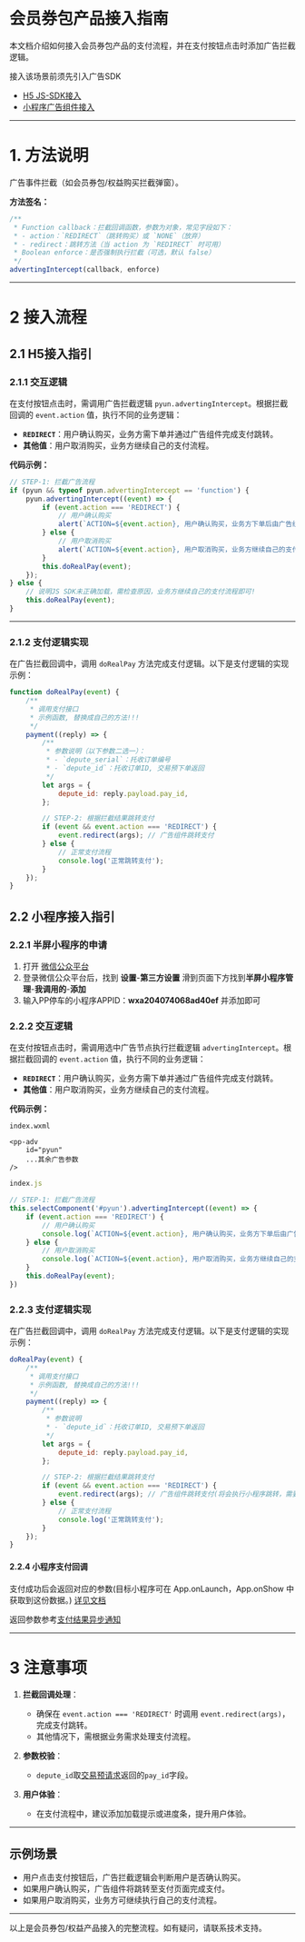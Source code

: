 # 会员券包产品接入指南

本文档介绍如何接入会员券包产品的支付流程，并在支付按钮点击时添加广告拦截逻辑。

接入该场景前须先引入广告SDK

- [H5 JS-SDK接入](./adverting-jsapi.html)
- [小程序广告组件接入](./adverting-jsapi.html)

---

# 1. 方法说明

广告事件拦截（如会员券包/权益购买拦截弹窗）。

**方法签名：**
```javascript
/**
 * Function callback：拦截回调函数，参数为对象，常见字段如下：
 * - action：`REDIRECT`（跳转购买）或 `NONE`（放弃）
 * - redirect：跳转方法（当 action 为 `REDIRECT` 时可用）
 * Boolean enforce：是否强制执行拦截（可选，默认 false）
 */
advertingIntercept(callback, enforce)
```

---

# 2 接入流程

## 2.1 H5接入指引

### 2.1.1 交互逻辑

在支付按钮点击时，需调用广告拦截逻辑 `pyun.advertingIntercept`。根据拦截回调的 `event.action` 值，执行不同的业务逻辑：

- **`REDIRECT`**：用户确认购买，业务方需下单并通过广告组件完成支付跳转。
- **其他值**：用户取消购买，业务方继续自己的支付流程。

**代码示例：**

```javascript
// STEP-1: 拦截广告流程
if (pyun && typeof pyun.advertingIntercept == 'function') {
    pyun.advertingIntercept((event) => {
        if (event.action === 'REDIRECT') {
            // 用户确认购买
            alert(`ACTION=${event.action}, 用户确认购买，业务方下单后由广告组件跳转完成业务支付和广告产品购买!`);
        } else {
            // 用户取消购买
            alert(`ACTION=${event.action}, 用户取消购买，业务方继续自己的支付流程即可!`);
        }
        this.doRealPay(event);
    });
} else {
    // 说明JS SDK未正确加载，需检查原因，业务方继续自己的支付流程即可!
    this.doRealPay(event);
}
```

---

### 2.1.2 支付逻辑实现

在广告拦截回调中，调用 `doRealPay` 方法完成支付逻辑。以下是支付逻辑的实现示例：

```javascript
function doRealPay(event) {
    /**
     * 调用支付接口
     * 示例函数, 替换成自己的方法!!!
     */
    payment((reply) => {
        /**
         * 参数说明（以下参数二选一）：
         * - `depute_serial`：托收订单编号
         * - `depute_id`：托收订单ID, 交易预下单返回
         */
        let args = {
            depute_id: reply.payload.pay_id,
        };

        // STEP-2: 根据拦截结果跳转支付
        if (event && event.action === 'REDIRECT') {
            event.redirect(args); // 广告组件跳转支付
        } else {
            // 正常支付流程
            console.log('正常跳转支付');
        }
    });
}
```

## 2.2 小程序接入指引

### 2.2.1 半屏小程序的申请
1. 打开 [微信公众平台](https://mp.weixin.qq.com/)
2. 登录微信公众平台后，找到 **设置**-**第三方设置** 滑到页面下方找到**半屏小程序管理**-**我调用的**-**添加**
3. 输入PP停车的小程序APPID：**wxa204074068ad40ef** 并添加即可

### 2.2.2 交互逻辑

在支付按钮点击时，需调用选中广告节点执行拦截逻辑 `advertingIntercept`。根据拦截回调的 `event.action` 值，执行不同的业务逻辑：

- **`REDIRECT`**：用户确认购买，业务方需下单并通过广告组件完成支付跳转。
- **其他值**：用户取消购买，业务方继续自己的支付流程。

**代码示例：**


```
index.wxml

<pp-adv
    id="pyun"
    ...其余广告参数
/>

```


```javascript
index.js

// STEP-1: 拦截广告流程
this.selectComponent('#pyun').advertingIntercept((event) => {
    if (event.action === 'REDIRECT') {
        // 用户确认购买
        console.log(`ACTION=${event.action}, 用户确认购买，业务方下单后由广告组件跳转完成业务支付和广告产品购买!`);
    } else {
        // 用户取消购买
        console.log(`ACTION=${event.action}, 用户取消购买，业务方继续自己的支付流程即可!`);
    }
    this.doRealPay(event);
})
```

### 2.2.3 支付逻辑实现

在广告拦截回调中，调用 `doRealPay` 方法完成支付逻辑。以下是支付逻辑的实现示例：

```javascript
doRealPay(event) {
    /**
     * 调用支付接口
     * 示例函数, 替换成自己的方法!!!
     */
    payment((reply) => {
        /**
         * 参数说明
         * - `depute_id`：托收订单ID, 交易预下单返回
         */
        let args = {
            depute_id: reply.payload.pay_id,
        };

        // STEP-2: 根据拦截结果跳转支付
        if (event && event.action === 'REDIRECT') {
            event.redirect(args); // 广告组件跳转支付(将会执行小程序跳转，需要申请半屏跳转)
        } else {
            // 正常支付流程
            console.log('正常跳转支付');
        }
    });
}
```

#### 2.2.4 小程序支付回调

支付成功后会返回对应的参数(目标小程序可在 App.onLaunch，App.onShow 中获取到这份数据。) [详见文档](https://developers.weixin.qq.com/miniprogram/dev/api/navigate/wx.navigateToMiniProgram.html)

返回参数参考[支付结果异步通知](./../api/trade-notify.html)

---

# 3 注意事项

1. **拦截回调处理**：
   - 确保在 `event.action === 'REDIRECT'` 时调用 `event.redirect(args)`，完成支付跳转。
   - 其他情况下，需根据业务需求处理支付流程。

2. **参数校验**：
   - `depute_id`取[交易预请求](./trade-prepare.html)返回的`pay_id`字段。

3. **用户体验**：
   - 在支付流程中，建议添加加载提示或进度条，提升用户体验。

---

## 示例场景

- 用户点击支付按钮后，广告拦截逻辑会判断用户是否确认购买。
- 如果用户确认购买，广告组件将跳转至支付页面完成支付。
- 如果用户取消购买，业务方可继续执行自己的支付流程。

---

以上是会员券包/权益产品接入的完整流程。如有疑问，请联系技术支持。